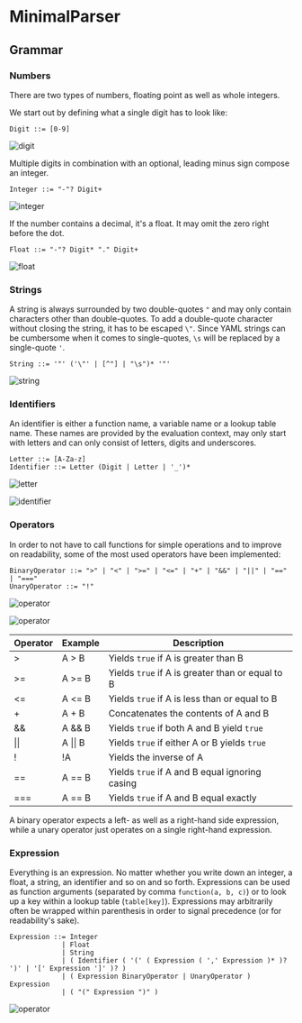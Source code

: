 # MinimalParser

## Grammar

### Numbers

There are two types of numbers, floating point as well as whole integers.

We start out by defining what a single digit has to look like:

```ebnf
Digit ::= [0-9]
```

![digit](readme_images/railroad_digit.png)

Multiple digits in combination with an optional, leading minus sign compose an integer.

```ebnf
Integer ::= "-"? Digit+
```
![integer](readme_images/railroad_integer.png)

If the number contains a decimal, it's a float. It may omit the zero right before the dot.

```ebnf
Float ::= "-"? Digit* "." Digit+
```
![float](readme_images/railroad_float.png)

### Strings

A string is always surrounded by two double-quotes `"` and may only contain characters other than
double-quotes. To add a double-quote character without closing the string, it has to be escaped `\"`.
Since YAML strings can be cumbersome when it comes to single-quotes, `\s` will be replaced by a single-quote `'`.

```ebnf
String ::= '"' ('\"' | [^"] | "\s")* '"'
```

![string](readme_images/railroad_string.png)

### Identifiers

An identifier is either a function name, a variable name or a lookup table name. These names are provided by the
evaluation context, may only start with letters and can only consist of letters, digits and underscores.

```ebnf
Letter ::= [A-Za-z]
Identifier ::= Letter (Digit | Letter | '_')*
```
![letter](readme_images/railroad_letter.png)

![identifier](readme_images/railroad_identifier.png)

### Operators

In order to not have to call functions for simple operations and to improve on readability,
some of the most used operators have been implemented:

```ebnf
BinaryOperator ::= ">" | "<" | ">=" | "<=" | "+" | "&&" | "||" | "==" | "==="
UnaryOperator ::= "!"
```

![operator](readme_images/railroad_binary_operator.png)

![operator](readme_images/railroad_unary_operator.png)

| Operator     | Example          | Description                                      |
|--------------|------------------|--------------------------------------------------|
| \>           | A \> B           | Yields `true` if A is greater than B             |
| \>=          | A \>= B          | Yields `true` if A is greater than or equal to B |
| <=           | A <= B           | Yields `true` if A is less than or equal to B    |
| +            | A + B            | Concatenates the contents of A and B             |
| &&           | A && B           | Yields `true` if both A and B yield `true`       |
| &#124;&#124; | A &#124;&#124; B | Yields `true` if either A or B yields `true`     |
| !            | !A               | Yields the inverse of A                          |
| ==           | A == B           | Yields `true` if A and B equal ignoring casing   |
| ===          | A == B           | Yields `true` if A and B equal exactly           |

A binary operator expects a left- as well as a right-hand side expression, while a unary operator
just operates on a single right-hand expression.

### Expression

Everything is an expression. No matter whether you write down an integer, a float, a string, an identifier
and so on and so forth. Expressions can be used as function arguments (separated by comma `function(a, b, c)`)
or to look up a key within a lookup table (`table[key]`). Expressions may arbitrarily often be wrapped within
parenthesis in order to signal precedence (or for readability's sake).

```ebnf
Expression ::= Integer
             | Float
             | String
             | ( Identifier ( '(' ( Expression ( ',' Expression )* )? ')' | '[' Expression ']' )? )
             | ( Expression BinaryOperator | UnaryOperator ) Expression
             | ( "(" Expression ")" )
```

![operator](readme_images/railroad_expression.png)
